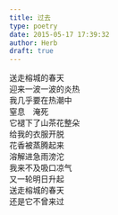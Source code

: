 ```yaml
---  
title: 过去  
type: poetry  
date: 2015-05-17 17:39:32  
author: Herb  
draft: true
---  
```

送走榕城的春天  
迎来一波一波的炎热  
我几乎要在热潮中  
窒息　淹死  
它褪下了山茶花整朵  
给我的衣服开脱  
花香被蒸腾起来  
溶解进急雨滂沱  
我来不及吸口凉气  
又一轮明日升起  
送走榕城的春天  
还是它不曾来过